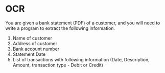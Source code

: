 # OCR

You are given a bank statement (PDF) of a customer, and you will need to write a program to extract the following information.
1. Name of customer
2. Address of customer
3. Bank account number
4. Statement Date
5. List of transactions with following information (Date, Description, Amount, transaction type - Debit or Credit)
